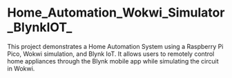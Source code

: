 # Home_Automation_Wokwi_Simulator_BlynkIOT_
This project demonstrates a Home Automation System using a Raspberry Pi Pico, Wokwi simulation, and Blynk IoT. It allows users to remotely control home appliances through the Blynk mobile app while simulating the circuit in Wokwi.
